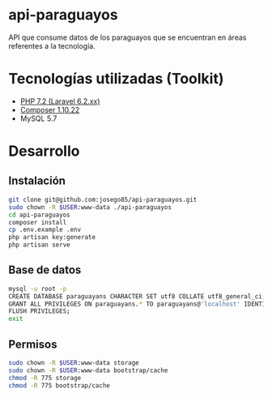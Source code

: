 # api-paraguayos
API que consume datos de los paraguayos que se encuentran en áreas referentes a la tecnología.

# Tecnologías utilizadas (Toolkit)

- [PHP 7.2 (Laravel 6.2.xx)](https://laravel.com/docs)
- [Composer 1.10.22](https://getcomposer.org/download/)
- MySQL 5.7

# Desarrollo

## Instalación

```bash
git clone git@github.com:josego85/api-paraguayos.git
sudo chown -R $USER:www-data ./api-paraguayos
cd api-paraguayos
composer install 
cp .env.example .env
php artisan key:generate
php artisan serve 
```

## Base de datos

```bash
mysql -u root -p
CREATE DATABASE paraguayans CHARACTER SET utf8 COLLATE utf8_general_ci;
GRANT ALL PRIVILEGES ON paraguayans.* TO paraguayans@'localhost' IDENTIFIED BY 'xxxxxxxxxxxxx';
FLUSH PRIVILEGES;
exit
```

## Permisos

```bash
sudo chown -R $USER:www-data storage
sudo chown -R $USER:www-data bootstrap/cache
chmod -R 775 storage
chmod -R 775 bootstrap/cache
```